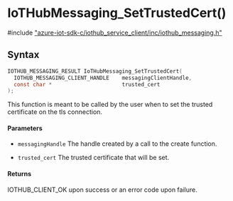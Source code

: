 # IoTHubMessaging_SetTrustedCert()

\#include ["azure-iot-sdk-c/iothub_service_client/inc/iothub_messaging.h"](../iot-c-ref-iothub-messaging-h.md)  

## Syntax

```C
IOTHUB_MESSAGING_RESULT IoTHubMessaging_SetTrustedCert(
  IOTHUB_MESSAGING_CLIENT_HANDLE  	messagingClientHandle,
  const char *                    	trusted_cert
);

```

This function is meant to be called by the user when to set the trusted certificate on the tls connection.

#### Parameters
* `messagingHandle` The handle created by a call to the create function. 

* `trusted_cert` The trusted certificate that will be set.

#### Returns
IOTHUB_CLIENT_OK upon success or an error code upon failure.

